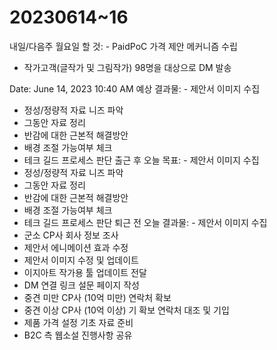 # 20230614~16

내일/다음주 월요일 할 것: - PaidPoC 가격 제안 메커니즘 수립
- 작가고객(글작가 및 그림작가) 98명을 대상으로 DM 발송

Date: June 14, 2023 10:40 AM
예상 결과물: - 제안서 이미지 수집
- 정성/정량적 자료 니즈 파악
- 그동안 자료 정리
- 반감에 대한 근본적 해결방안
- 배경 조절 가능여부 체크
- 테크 길드 프로세스 판단
출근 후 오늘 목표: - 제안서 이미지 수집
- 정성/정량적 자료 니즈 파악
- 그동안 자료 정리
- 반감에 대한 근본적 해결방안
- 배경 조절 가능여부 체크
- 테크 길드 프로세스 판단
퇴근 전 오늘 결과물: - 제안서 이미지 수집
- 군소 CP사 회사 정보 조사
- 제안서 에니메이션 효과 수정
- 제안서 이미지 수정 및 업데이트
- 이지아트 작가용 툴 업데이트 전달
- DM 연결 링크 설문 페이지 작성
- 중견 미만 CP사 (10억 미만) 연락처 확보
- 중견 이상 CP사 (10억 이상) 기 확보 연락처 대조 및 기입
- 제품 가격 설정 기초 자료 준비
- B2C 측 웹소설 진행사항 공유